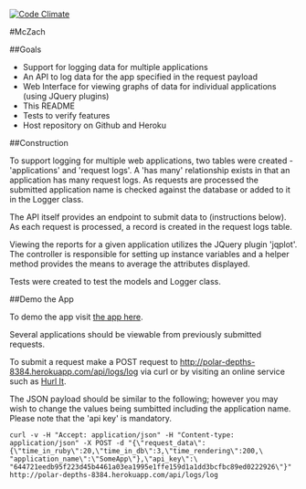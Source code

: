 [![Code Climate](https://codeclimate.com/github/wzcolon/mczach.png)](https://codeclimate.com/github/wzcolon/mczach)

#McZach

##Goals

- Support for logging data for multiple applications
- An API to log data for the app specified in the request payload
- Web Interface for viewing graphs of data for individual applications (using
  JQuery plugins)
- This README
- Tests to verify features
- Host repository on Github and Heroku

##Construction

To support logging for multiple web applications, two tables were created -
'applications' and 'request logs'. A 'has many' relationship exists in that an
application has many request logs. As requests are processed the submitted
application name is checked against the database or added to it in the Logger
class.

The API itself provides an endpoint to submit data to (instructions below). As
each request is processed, a record is created in the request logs table.

Viewing the reports for a given application utilizes the JQuery plugin
'jqplot'. The controller is responsible for setting up instance variables and
a helper method provides the means to average the attributes displayed.

Tests were created to test the models and Logger class.

##Demo the App

To demo the app visit [the app here](http://polar-depths-8384.herokuapp.com/).

Several applications should be viewable from previously submitted requests.

To submit a request make a POST request to http://polar-depths-8384.herokuapp.com/api/logs/log via curl or by visiting an online service such as [Hurl It](http://hurl.it/).

The JSON payload should be similar to the following; however you may wish to change the values being sumbitted including the application name. Please note that the 'api key' is mandatory.

``
curl -v -H "Accept: application/json" -H "Content-type: application/json" -X POST
-d "{\"request_data\":{\"time_in_ruby\":20,\"time_in_db\":3,\"time_rendering\":200,\
"application_name\":\"SomeApp\"},\"api_key\":\
"644721eedb95f223d45b4461a03ea1995e1ffe159d1a1dd3bcfbc89ed0222926\"}" 
http://polar-depths-8384.herokuapp.com/api/logs/log
``
